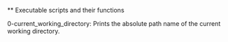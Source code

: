 ** Executable scripts and their functions

0-current_working_directory: Prints the absolute path name of the current working directory.
